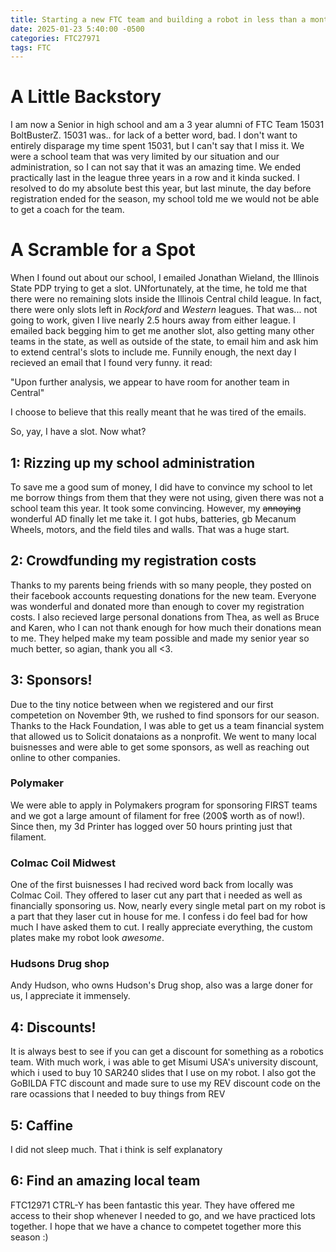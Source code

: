 ```yaml
---
title: Starting a new FTC team and building a robot in less than a month
date: 2025-01-23 5:40:00 -0500
categories: FTC27971
tags: FTC
---
```

# A Little Backstory
I am now a Senior in high school and am a 3 year alumni of FTC Team 15031 BoltBusterZ. 15031 was.. for lack of a better word, bad. I don't want to
entirely disparage my time spent 15031, but I can't say that I miss it. We were a school team that was very limited by our situation and our
administration, so I can not say that it was an amazing time. We ended practically last in the league three years in a row and it kinda sucked.
I resolved to do my absolute best this year, but last minute, the day before registration ended for the season, my school told me we would not be
able to get a coach for the team. 

# A Scramble for a Spot
When I found out about our school, I emailed Jonathan Wieland, the Illinois State PDP trying to get a slot. UNfortunately, at the time, he told me that
there were no remaining slots inside the Illinois Central child league. In fact, there were only slots left in *Rockford* and *Western* leagues. That
was... not going to work, given I live nearly 2.5 hours away from either league. I emailed back begging him to get me another slot, also getting
many other teams in the state, as well as outside of the state, to email him and ask him to extend central's slots to include me. Funnily enough, the 
next day I recieved an email that I found very funny. it read:

"Upon further analysis, we appear to have room for another team in Central"

I choose to believe that this really meant that he was tired of the emails. 

So, yay, I have a slot. Now what?

## 1: Rizzing up my school administration
To save me a good sum of money, I did have to convince my school to let me borrow things from them that they were not using, given there was not a
school team this year. It took some convincing. However, my ~~annoying~~ wonderful AD finally let me take it. I got hubs, batteries, gb Mecanum Wheels, 
motors, and the field tiles and walls. That was a huge start.

## 2: Crowdfunding my registration costs
Thanks to my parents being friends with so many people, they posted on their facebook accounts requesting donations for the new team. Everyone was
wonderful and donated more than enough to cover my registration costs. I also recieved large personal donations from Thea, as well as Bruce and Karen, 
who I can not thank enough for how much their donations mean to me. They helped make my team possible and made my senior year so much better, so agian, 
thank you all <3.

## 3: Sponsors!
Due to the tiny notice between when we registered and our first competetion on November 9th, we rushed to find sponsors for our season. Thanks to the 
Hack Foundation, I was able to get us a team financial system that allowed us to Solicit donataions as a nonprofit. We went to many local buisnesses and
were able to get some sponsors, as well as reaching out online to other companies.

### Polymaker
We were able to apply in Polymakers program for sponsoring FIRST teams and we got a large amount of filament for free (200$ worth as of now!). Since
then, my 3d Printer has logged over 50 hours printing just that filament. 

### Colmac Coil Midwest
One of the first buisnesses I had recived word back from locally was Colmac Coil. They offered to laser cut any part that i needed as well as financially
sponsoring us. Now, nearly every single metal part on my robot is a part that they laser cut in house for me. I confess i do feel bad for how much I have
asked them to cut. I really appreciate everything, the custom plates make my robot look *awesome*.

### Hudsons Drug shop
Andy Hudson, who owns Hudson's Drug shop, also was a large doner for us, I appreciate it immensely.

## 4: Discounts!
It is always best to see if you can get a discount for something as a robotics team. With much work, i was able to get Misumi USA's university discount,
which i used to buy 10 SAR240 slides that I use on my robot. I also got the GoBILDA FTC discount and made sure to use my REV discount code on the rare 
ocassions that I needed to buy things from REV

## 5: Caffine 
I did not sleep much. That i think is self explanatory

## 6: Find an amazing local team
FTC12971 CTRL-Y has been fantastic this year. They have offered me access to their shop whenever I needed to go, and we have practiced lots together. I 
hope that we have a chance to competet together more this season :)
